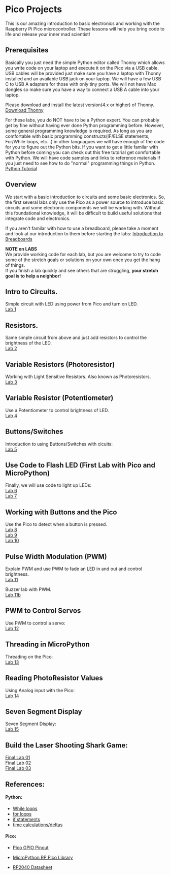 # Pico Projects

This is our amazing introduction to basic electronics and working with the Raspberry Pi Pico microcontroller.  These lessons will help you bring code to life and release your inner mad scientist!

## Prerequisites

Basically you just need the simple Python editor called Thonny which allows you write code on your laptop and execute it on the Pico via a USB cable. USB cables will be provided just make sure you have a laptop with Thonny installed and an available USB jack on your laptop.  We will have a few USB C to USB A adapters for those with only tiny ports. We will not have Mac dongles so make sure you have a way to connect a USB A cable into your laptop. 

Please download and install the latest version(4.x or higher) of Thonny.  
[Download Thonny](https://thonny.org/) 

For these labs, you do NOT have to be a Python expert.  You can probably get by fine without having ever done Python programming before.  However, some general programming knowledge is required. As long as you are comfortable with basic programming constructs(IF/ELSE statements, For/While loops, etc...) in other languagues we will have enough of the code for you to figure out the Python bits.
If you want to get a little familar with Python before coming you can check out this free tutorial get comfortable with Python. We will have code samples and links to reference materials if you just need to see how to do "normal" programming things in Python.
[Python Tutorial](https://www.learnpython.org/)


## Overview 

We start with a basic introduction to circuits and some basic electronics. So, the first several labs only use the Pico as a power source to introduce basic circuits and some electronic components we will be working with.  Without this foundational knowledge, it will be difficult to build useful solutions that integrate code and electronics.

If you aren't familar with how to use a breadboard, please take a moment and look at our introduction to them before starting the labs: [Introduction to Breadboards](/reference/breadboards.md)

**NOTE on LABS**  
We provide working code for each lab, but you are welcome to try to code some of the stretch goals or solutions on your own once you get the hang of things.  
If you finish a lab quickly and see others that are struggling, **your stretch goal is to help a neighbor!**

## Intro to Circuits.

Simple circuit with LED using power from Pico and turn on LED.   
[Lab 1](/labs/01_first_circuit.md)

## Resistors.

Same simple circuit from above and just add resistors to control the brightness of the LED.  
[Lab 2](/labs/02_resistor_intro.md)

## Variable Resistors (Photoresistor)

Working with Light Sensitive Resistors. Also known as Photoresistors.  
[Lab 3](/labs/03_photo_resistor.md)

## Variable Resistor (Potentiometer)

Use a Potentiometer to control brightness of LED.  
[Lab 4](/labs/04_potentiometer.md)

## Buttons/Switches

Introduction to using Buttons/Switches with cicuits:  
[Lab 5](/labs/05_button_circuit.md)

## Use Code to Flash LED (First Lab with Pico and MicroPython)

Finally, we will use code to light up LEDs:   
[Lab 6](/labs/06_blink_yo_self.md)  
[Lab 7](/labs/07_blink_led.md)  
 

## Working with Buttons and the Pico

Use the Pico to detect when a button is pressed.  
[Lab 8](/labs/08_button_control.md)  
[Lab 9](/labs/09_button_debounce.md)  
[Lab 10](/labs/10_button_interrupt.md)  



## Pulse Width Modulation (PWM)

Explain PWM and use PWM to fade an LED in and out and control brightness.  
[Lab 11](/labs/11_PWM_LED.md)

Buzzer lab with PWM.  
[Lab 11b](/labs/11b_Buzzer.md)

## PWM to Control Servos

Use PWM to control a servo:  
[Lab 12](/labs/12_servo_control.md) 

## Threading in MicroPython

Threading on the Pico:  
[Lab 13](/labs/13_threading.md) 


## Reading PhotoResistor Values

Using Analog input with the Pico:  
[Lab 14](/labs/14_adc_photoresistor.md)

## Seven Segment Display

Seven Segment Display:  
[Lab 15](/labs/15_seven_segment.md) 


## Build the Laser Shooting Shark Game:
[Final Lab 01](/labs/f01_fire_zee_lasers.md)  
[Final Lab 02](/labs/f02_sharks_with_lasers.md)  
[Final Lab 03](/labs/f03_grand_finale.md)  



## References:
  #### Python:
  - [While loops](https://www.geeksforgeeks.org/python-while-loop/)
  - [for loops](https://www.geeksforgeeks.org/python-for-loops/)
  - [if statements](https://www.geeksforgeeks.org/python3-if-if-else-nested-if-if-elif-statements/)
  - [time calculations/deltas](https://docs.micropython.org/en/latest/library/time.html#time.ticks_diff)
 
#### Pico:

- [Pico GPIO Pinout](/reference/pico_gpio.md)

- [MicroPython RP Pico Library](https://docs.micropython.org/en/latest/rp2/quickref.html)  
- [RP2040 Datasheet](https://datasheets.raspberrypi.com/rp2040/rp2040-datasheet.pdf)
## 

